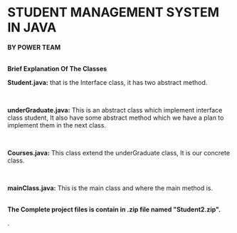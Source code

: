# STUDENT MANAGEMENT SYSTEM IN JAVA


**BY POWER TEAM**<br><br>

**Brief Explanation Of The Classes**<br>

**Student.java:** that is the Interface  class, it has two abstract method. 

<br>

**underGraduate.java:** This is an abstract class  which implement interface class student, It also have some abstract method which we have a plan to implement them in the next class.

<br>

**Courses.java:** This class extend the underGraduate class, It is our concrete class.

<br>

**mainClass.java:** This is the main class and where the main method is.


<br>**The Complete project files is contain in .zip file named "Student2.zip".**

.


